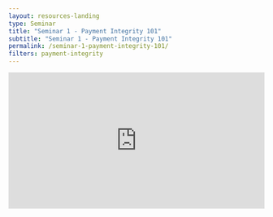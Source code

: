 ```yaml
---
layout: resources-landing
type: Seminar
title: "Seminar 1 - Payment Integrity 101"
subtitle: "Seminar 1 - Payment Integrity 101"
permalink: /seminar-1-payment-integrity-101/
filters: payment-integrity
---
```


<div style="padding:53.1% 0 0 0;position:relative;"><iframe src="https://player.vimeo.com/video/558227419" style="position:absolute;top:0;left:0;width:100%;height:100%;" frameborder="0" allow="autoplay; fullscreen; picture-in-picture" allowfullscreen></iframe></div><script src="https://player.vimeo.com/api/player.js"></script>
